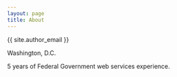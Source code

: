 ```yaml
---
layout: page
title: About
---
```


{{ site.author_email }} 

Washington, D.C.

5 years of Federal Government web services experience. 
